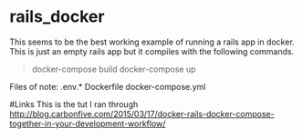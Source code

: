 # rails_docker

This seems to be the best working example of running a rails app in docker. This is just an empty rails app but it compiles with the following commands.

>docker-compose build
>docker-compose up

Files of note:
.env.*
Dockerfile
docker-compose.yml

#Links
This is the tut I ran through
http://blog.carbonfive.com/2015/03/17/docker-rails-docker-compose-together-in-your-development-workflow/